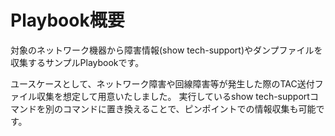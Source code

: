 # Playbook概要

対象のネットワーク機器から障害情報(show tech-support)やダンプファイルを収集するサンプルPlaybookです。

ユースケースとして、ネットワーク障害や回線障害等が発生した際のTAC送付ファイル収集を想定して用意いたしました。
実行しているshow tech-supportコマンドを別のコマンドに置き換えることで、ピンポイントでの情報収集も可能です。
